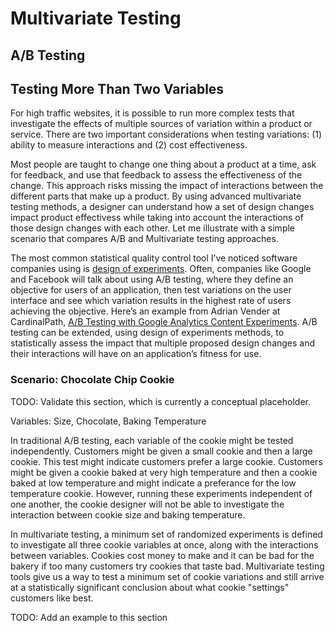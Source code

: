 Multivariate Testing
====================

A/B Testing
-----------

Testing More Than Two Variables
-------------------------------
For high traffic websites, it is possible to run more complex tests that investigate the effects of multiple sources of variation within a product or service. There are two important considerations when testing variations: (1) ability to measure interactions and (2) cost effectiveness.

Most people are taught to change one thing about a product at a time, ask for feedback, and use that feedback to assess the effectiveness of the change. This approach risks missing the impact of interactions between the different parts that make up a product. By using advanced multivariate testing methods, a designer can understand how a set of design changes impact product effectivess while taking into account the interactions of those design changes with each other. Let me illustrate with a simple scenario that compares A/B and Multivariate testing approaches.

The most common statistical quality control tool I’ve noticed software companies using is [design of experiments](http://en.wikipedia.org/wiki/Design_of_experiments). Often, companies like Google and Facebook will talk about using A/B testing, where they define an objective for users of an application, then test variations on the user interface and see which variation results in the highest rate of users achieving the objective. Here’s an example from Adrian Vender at CardinalPath, [A/B Testing with Google Analytics Content Experiments](http://bit.ly/UPaTOY). A/B testing can be extended, using design of experiments methods, to statistically assess the impact that multiple proposed design changes and their interactions will have on an application’s fitness for use.

### Scenario: Chocolate Chip Cookie
TODO: Validate this section, which is currently a conceptual placeholder.

Variables: Size, Chocolate, Baking Temperature

In traditional A/B testing, each variable of the cookie might be tested independently. Customers might be given a small cookie and then a large cookie. This test might indicate customers prefer a large cookie. Customers might be given a cookie baked at very high temperature and then a cookie baked at low temperature and might indicate a preferance for the low temperature cookie. However, running these experiments independent of one another, the cookie designer will not be able to investigate the interaction between cookie size and baking temperature.

In multivariate testing, a minimum set of randomized experiments is defined to investigate all three cookie variables at once, along with the interactions between variables. Cookies cost money to make and it can be bad for the bakery if too many customers try cookies that taste bad. Multivariate testing tools give us a way to test a minimum set of cookie variations and still arrive at a statistically significant conclusion about what cookie "settings" customers like best.

TODO: Add an example to this section